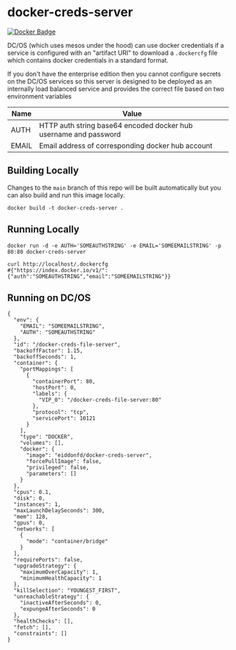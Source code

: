 docker-creds-server
===================
[![Docker Badge](https://dockeri.co/image/eiddonfd/docker-creds-server)](https://hub.docker.com/r/eiddonfd/docker-creds-server)

DC/OS (which uses mesos under the hood) can use docker credentials if a service is configured with an "artifact URI" to download a `.dockercfg` file which contains docker credentials in a standard format.

If you don't have the enterprise edition then you cannot configure secrets on the DC/OS services so this server is designed to be deployed as an internally load balanced service and provides the correct file based on two environment variables

| Name  | Value                                                            |
|-------|------------------------------------------------------------------|
| AUTH  | HTTP auth string base64 encoded docker hub username and password |
| EMAIL | Email address of corresponding docker hub account                |

Building Locally
----------------

Changes to the `main` branch of this repo will be built automatically but you can also build and run this image locally.

```
docker build -t docker-creds-server .
```

Running Locally
---------------

```
docker run -d -e AUTH='SOMEAUTHSTRING' -e EMAIL='SOMEEMAILSTRING' -p 80:80 docker-creds-server

curl http://localhost/.dockercfg
#{"https://index.docker.io/v1/":{"auth":"SOMEAUTHSTRING","email":"SOMEEMAILSTRING"}}
```

Running on DC/OS
----------------

```
{
  "env": {
    "EMAIL": "SOMEEMAILSTRING",
    "AUTH": "SOMEAUTHSTRING"
  },
  "id": "/docker-creds-file-server",
  "backoffFactor": 1.15,
  "backoffSeconds": 1,
  "container": {
    "portMappings": [
      {
        "containerPort": 80,
        "hostPort": 0,
        "labels": {
          "VIP_0": "/docker-creds-file-server:80"
        },
        "protocol": "tcp",
        "servicePort": 10121
      }
    ],
    "type": "DOCKER",
    "volumes": [],
    "docker": {
      "image": "eiddonfd/docker-creds-server",
      "forcePullImage": false,
      "privileged": false,
      "parameters": []
    }
  },
  "cpus": 0.1,
  "disk": 0,
  "instances": 1,
  "maxLaunchDelaySeconds": 300,
  "mem": 128,
  "gpus": 0,
  "networks": [
    {
      "mode": "container/bridge"
    }
  ],
  "requirePorts": false,
  "upgradeStrategy": {
    "maximumOverCapacity": 1,
    "minimumHealthCapacity": 1
  },
  "killSelection": "YOUNGEST_FIRST",
  "unreachableStrategy": {
    "inactiveAfterSeconds": 0,
    "expungeAfterSeconds": 0
  },
  "healthChecks": [],
  "fetch": [],
  "constraints": []
}
```

